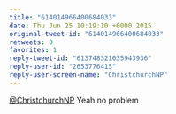 ```yaml
---
title: "614014966400684033"
date: Thu Jun 25 10:19:10 +0000 2015
original-tweet-id: "614014966400684033"
retweets: 0
favorites: 1
reply-tweet-id: "613748321035943936"
reply-user-id: "2653776415"
reply-user-screen-name: "ChristchurchNP"
---
```

<a href="https://twitter.com/ChristchurchNP">@ChristchurchNP</a> Yeah no problem

